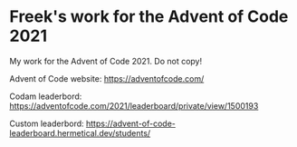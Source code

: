 # Freek's work for the Advent of Code 2021
My work for the Advent of Code 2021. Do not copy!

Advent of Code website: https://adventofcode.com/

Codam leaderbord: https://adventofcode.com/2021/leaderboard/private/view/1500193

Custom leaderbord: https://advent-of-code-leaderboard.hermetical.dev/students/
